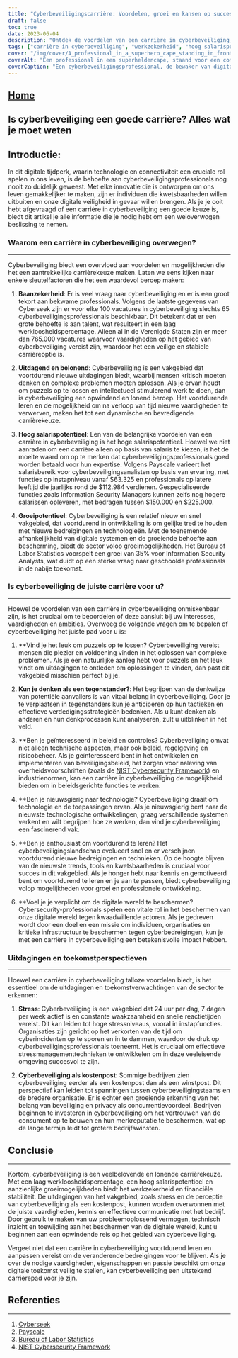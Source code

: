```yaml
---
title: "Cyberbeveiligingscarrière: Voordelen, groei en kansen op succes"
draft: false
toc: true
date: 2023-06-04
description: "Ontdek de voordelen van een carrière in cyberbeveiliging, waaronder baanzekerheid, een hoog salarispotentieel en volop groeimogelijkheden in het digitale tijdperk."
tags: ["carrière in cyberbeveiliging", "werkzekerheid", "hoog salarispotentieel", "groeikansen", "beroep cyberbeveiliging", "cyberbedreigingen", "digitale veiligheid", "informatiebeveiliging", "cyberbeveiligingsvaardigheden", "cyberbeveiligingsprofessionals", "vraag naar cyberbeveiliging", "cyberbeveiligingsindustrie", "banen in cyberbeveiliging", "cyberbeveiligingsvooruitzichten", "Uitdagingen op het gebied van cyberbeveiliging", "beloningen voor cyberbeveiliging", "cyberbeveiliging toekomst", "mentaliteit cyberbeveiliging", "cyberbeveiligingsbeleid", "technologische nieuwsgierigheid", "continu leren", "stressbeheer", "belang van cyberbeveiliging", "perceptie van cyberbeveiliging", "digitale bescherming", "ontwikkeling van cyberbeveiligingsvaardigheden", "digitale wereld beveiliging", "evoluerende bedreigingen voor cyberbeveiliging", "merkreputatie cyberbeveiliging", "winstgevendheid"]
cover: "/img/cover/A_professional_in_a_superhero_cape_standing_in_front_of_a_computer.png"
coverAlt: "Een professional in een superheldencape, staand voor een computerscherm met een schild dat cyberbeveiliging voorstelt."
coverCaption: "Een cyberbeveiligingsprofessional, de bewaker van digitale veiligheid, uitgerust met het schild van bescherming tegen cyberbedreigingen."
---
```


## [Home](/cyber-security-career-playbook-start/)

## Is cyberbeveiliging een goede carrière? Alles wat je moet weten

Introductie:
-----------------
In dit digitale tijdperk, waarin technologie en connectiviteit een cruciale rol spelen in ons leven, is de behoefte aan cyberbeveiligingsprofessionals nog nooit zo duidelijk geweest. Met elke innovatie die is ontworpen om ons leven gemakkelijker te maken, zijn er individuen die kwetsbaarheden willen uitbuiten en onze digitale veiligheid in gevaar willen brengen. Als je je ooit hebt afgevraagd of een carrière in cyberbeveiliging een goede keuze is, biedt dit artikel je alle informatie die je nodig hebt om een weloverwogen beslissing te nemen.

### Waarom een carrière in cyberbeveiliging overwegen?
-----------------
Cyberbeveiliging biedt een overvloed aan voordelen en mogelijkheden die het een aantrekkelijke carrièrekeuze maken. Laten we eens kijken naar enkele sleutelfactoren die het een waardevol beroep maken:

1. **Baanzekerheid**: Er is veel vraag naar cyberbeveiliging en er is een groot tekort aan bekwame professionals. Volgens de laatste gegevens van Cyberseek zijn er voor elke 100 vacatures in cyberbeveiliging slechts 65 cyberbeveiligingsprofessionals beschikbaar. Dit betekent dat er een grote behoefte is aan talent, wat resulteert in een laag werkloosheidspercentage. Alleen al in de Verenigde Staten zijn er meer dan 765.000 vacatures waarvoor vaardigheden op het gebied van cyberbeveiliging vereist zijn, waardoor het een veilige en stabiele carrièreoptie is.

2. **Uitdagend en belonend**: Cyberbeveiliging is een vakgebied dat voortdurend nieuwe uitdagingen biedt, waarbij mensen kritisch moeten denken en complexe problemen moeten oplossen. Als je ervan houdt om puzzels op te lossen en intellectueel stimulerend werk te doen, dan is cyberbeveiliging een opwindend en lonend beroep. Het voortdurende leren en de mogelijkheid om na verloop van tijd nieuwe vaardigheden te verwerven, maken het tot een dynamische en bevredigende carrièrekeuze.

3. **Hoog salarispotentieel**: Een van de belangrijke voordelen van een carrière in cyberbeveiliging is het hoge salarispotentieel. Hoewel we niet aanraden om een carrière alleen op basis van salaris te kiezen, is het de moeite waard om op te merken dat cyberbeveiligingsprofessionals goed worden betaald voor hun expertise. Volgens Payscale varieert het salarisbereik voor cyberbeveiligingsanalisten op basis van ervaring, met functies op instapniveau vanaf $63.325 en professionals op latere leeftijd die jaarlijks rond de $112.984 verdienen. Gespecialiseerde functies zoals Information Security Managers kunnen zelfs nog hogere salarissen opleveren, met bedragen tussen $150.000 en $225.000.

4. **Groeipotentieel**: Cyberbeveiliging is een relatief nieuw en snel vakgebied, dat voortdurend in ontwikkeling is om gelijke tred te houden met nieuwe bedreigingen en technologieën. Met de toenemende afhankelijkheid van digitale systemen en de groeiende behoefte aan bescherming, biedt de sector volop groeimogelijkheden. Het Bureau of Labor Statistics voorspelt een groei van 35% voor Information Security Analysts, wat duidt op een sterke vraag naar geschoolde professionals in de nabije toekomst.

### Is cyberbeveiliging de juiste carrière voor u?
-----------------
Hoewel de voordelen van een carrière in cyberbeveiliging onmiskenbaar zijn, is het cruciaal om te beoordelen of deze aansluit bij uw interesses, vaardigheden en ambities. Overweeg de volgende vragen om te bepalen of cyberbeveiliging het juiste pad voor u is:

1. **Vind je het leuk om puzzels op te lossen? Cyberbeveiliging vereist mensen die plezier en voldoening vinden in het oplossen van complexe problemen. Als je een natuurlijke aanleg hebt voor puzzels en het leuk vindt om uitdagingen te ontleden om oplossingen te vinden, dan past dit vakgebied misschien perfect bij je.

2. **Kun je denken als een tegenstander?**: Het begrijpen van de denkwijze van potentiële aanvallers is van vitaal belang in cyberbeveiliging. Door je te verplaatsen in tegenstanders kun je anticiperen op hun tactieken en effectieve verdedigingsstrategieën bedenken. Als u kunt denken als anderen en hun denkprocessen kunt analyseren, zult u uitblinken in het veld.

3. **Ben je geïnteresseerd in beleid en controles? Cyberbeveiliging omvat niet alleen technische aspecten, maar ook beleid, regelgeving en risicobeheer. Als je geïnteresseerd bent in het ontwikkelen en implementeren van beveiligingsbeleid, het zorgen voor naleving van overheidsvoorschriften (zoals de [NIST Cybersecurity Framework](https://www.nist.gov/cyberframework)) en industrienormen, kan een carrière in cyberbeveiliging de mogelijkheid bieden om in beleidsgerichte functies te werken.

4. **Ben je nieuwsgierig naar technologie? Cyberbeveiliging draait om technologie en de toepassingen ervan. Als je nieuwsgierig bent naar de nieuwste technologische ontwikkelingen, graag verschillende systemen verkent en wilt begrijpen hoe ze werken, dan vind je cyberbeveiliging een fascinerend vak.

5. **Ben je enthousiast om voortdurend te leren? Het cyberbeveiligingslandschap evolueert snel en er verschijnen voortdurend nieuwe bedreigingen en technieken. Op de hoogte blijven van de nieuwste trends, tools en kwetsbaarheden is cruciaal voor succes in dit vakgebied. Als je honger hebt naar kennis en gemotiveerd bent om voortdurend te leren en je aan te passen, biedt cyberbeveiliging volop mogelijkheden voor groei en professionele ontwikkeling.

6. **Voel je je verplicht om de digitale wereld te beschermen? Cybersecurity-professionals spelen een vitale rol in het beschermen van onze digitale wereld tegen kwaadwillende actoren. Als je gedreven wordt door een doel en een missie om individuen, organisaties en kritieke infrastructuur te beschermen tegen cyberbedreigingen, kun je met een carrière in cyberbeveiliging een betekenisvolle impact hebben.

### Uitdagingen en toekomstperspectieven
-----------------
Hoewel een carrière in cyberbeveiliging talloze voordelen biedt, is het essentieel om de uitdagingen en toekomstverwachtingen van de sector te erkennen:

1. **Stress**: Cyberbeveiliging is een vakgebied dat 24 uur per dag, 7 dagen per week actief is en constante waakzaamheid en snelle reactietijden vereist. Dit kan leiden tot hoge stressniveaus, vooral in instapfuncties. Organisaties zijn gericht op het verkorten van de tijd om cyberincidenten op te sporen en in te dammen, waardoor de druk op cyberbeveiligingsprofessionals toeneemt. Het is cruciaal om effectieve stressmanagementtechnieken te ontwikkelen om in deze veeleisende omgeving succesvol te zijn.

2. **Cyberbeveiliging als kostenpost**: Sommige bedrijven zien cyberbeveiliging eerder als een kostenpost dan als een winstpost. Dit perspectief kan leiden tot spanningen tussen cyberbeveiligingsteams en de bredere organisatie. Er is echter een groeiende erkenning van het belang van beveiliging en privacy als concurrentievoordeel. Bedrijven beginnen te investeren in cyberbeveiliging om het vertrouwen van de consument op te bouwen en hun merkreputatie te beschermen, wat op de lange termijn leidt tot grotere bedrijfswinsten.

## Conclusie
-----------------
Kortom, cyberbeveiliging is een veelbelovende en lonende carrièrekeuze. Met een laag werkloosheidspercentage, een hoog salarispotentieel en aanzienlijke groeimogelijkheden biedt het werkzekerheid en financiële stabiliteit. De uitdagingen van het vakgebied, zoals stress en de perceptie van cyberbeveiliging als een kostenpost, kunnen worden overwonnen met de juiste vaardigheden, kennis en effectieve communicatie met het bedrijf. Door gebruik te maken van uw probleemoplossend vermogen, technisch inzicht en toewijding aan het beschermen van de digitale wereld, kunt u beginnen aan een opwindende reis op het gebied van cyberbeveiliging.

Vergeet niet dat een carrière in cyberbeveiliging voortdurend leren en aanpassen vereist om de veranderende bedreigingen voor te blijven. Als je over de nodige vaardigheden, eigenschappen en passie beschikt om onze digitale toekomst veilig te stellen, kan cyberbeveiliging een uitstekend carrièrepad voor je zijn.

## Referenties
-----------------
1. [Cyberseek](https://www.cyberseek.org/)
2. [Payscale](https://www.payscale.com/)
3. [Bureau of Labor Statistics](https://www.bls.gov/ooh/computer-and-information-technology/information-security-analysts.htm)
4. [NIST Cybersecurity Framework](https://www.nist.gov/cyberframework)
